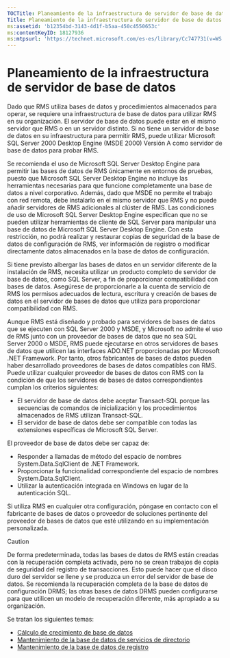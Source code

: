 ```yaml
---
TOCTitle: Planeamiento de la infraestructura de servidor de base de datos
Title: Planeamiento de la infraestructura de servidor de base de datos
ms:assetid: 'b12354bd-3143-4d1f-b5aa-450c4550653c'
ms:contentKeyID: 18127936
ms:mtpsurl: 'https://technet.microsoft.com/es-es/library/Cc747731(v=WS.10)'
---
```


Planeamiento de la infraestructura de servidor de base de datos
===============================================================

Dado que RMS utiliza bases de datos y procedimientos almacenados para operar, se requiere una infraestructura de base de datos para utilizar RMS en su organización. El servidor de base de datos puede estar en el mismo servidor que RMS o en un servidor distinto. Si no tiene un servidor de base de datos en su infraestructura para permitir RMS, puede utilizar Microsoft SQL Server 2000 Desktop Engine (MSDE 2000) Versión A como servidor de base de datos para probar RMS.

Se recomienda el uso de Microsoft SQL Server Desktop Engine para permitir las bases de datos de RMS únicamente en entornos de pruebas, puesto que Microsoft SQL Server Desktop Engine no incluye las herramientas necesarias para que funcione completamente una base de datos a nivel corporativo. Además, dado que MSDE no permite el trabajo con red remota, debe instalarlo en el mismo servidor que RMS y no puede añadir servidores de RMS adicionales al clúster de RMS. Las condiciones de uso de Microsoft SQL Server Desktop Engine especifican que no se pueden utilizar herramientas de cliente de SQL Server para manipular una base de datos de Microsoft SQL Server Desktop Engine. Con esta restricción, no podrá realizar y restaurar copias de seguridad de la base de datos de configuración de RMS, ver información de registro o modificar directamente datos almacenados en la base de datos de configuración.

Si tiene previsto albergar las bases de datos en un servidor diferente de la instalación de RMS, necesita utilizar un producto completo de servidor de base de datos, como SQL Server, a fin de proporcionar compatibilidad con bases de datos. Asegúrese de proporcionarle a la cuenta de servicio de RMS los permisos adecuados de lectura, escritura y creación de bases de datos en el servidor de bases de datos que utiliza para proporcionar compatibilidad con RMS.

Aunque RMS está diseñado y probado para servidores de bases de datos que se ejecuten con SQL Server 2000 y MSDE, y Microsoft no admite el uso de RMS junto con un proveedor de bases de datos que no sea SQL Server 2000 o MSDE, RMS puede ejecutarse en otros servidores de bases de datos que utilicen las interfaces ADO.NET proporcionadas por Microsoft .NET Framework. Por tanto, otros fabricantes de bases de datos pueden haber desarrollado proveedores de bases de datos compatibles con RMS. Puede utilizar cualquier proveedor de bases de datos con RMS con la condición de que los servidores de bases de datos correspondientes cumplan los criterios siguientes:

-   El servidor de base de datos debe aceptar Transact-SQL porque las secuencias de comandos de inicialización y los procedimientos almacenados de RMS utilizan Transact-SQL.
-   El servidor de base de datos debe ser compatible con todas las extensiones específicas de Microsoft SQL Server.

El proveedor de base de datos debe ser capaz de:

-   Responder a llamadas de método del espacio de nombres System.Data.SqlClient de .NET Framework.
-   Proporcionar la funcionalidad correspondiente del espacio de nombres System.Data.SqlClient.
-   Utilizar la autenticación integrada en Windows en lugar de la autenticación SQL.

Si utiliza RMS en cualquier otra configuración, póngase en contacto con el fabricante de bases de datos o proveedor de soluciones pertinente del proveedor de bases de datos que esté utilizando en su implementación personalizada.

> [!CAUTION]
> De forma predeterminada, todas las bases de datos de RMS están creadas con la recuperación completa activada, pero no se crean trabajos de copia de seguridad del registro de transacciones. Esto puede hacer que el disco duro del servidor se llene y se produzca un error del servidor de base de datos. Se recomienda la recuperación completa de la base de datos de configuración DRMS; las otras bases de datos DRMS pueden configurarse para que utilicen un modelo de recuperación diferente, más apropiado a su organización. 

Se tratan los siguientes temas:

-   [Cálculo de crecimiento de base de datos](https://technet.microsoft.com/87652cc2-b886-4797-8d40-356669768089)
-   [Mantenimiento de la base de datos de servicios de directorio](https://technet.microsoft.com/911a62f2-c1d6-4091-99b0-b53211be27a7)
-   [Mantenimiento de la base de datos de registro](https://technet.microsoft.com/de55058b-0d1a-4997-8a45-e14678ddd13f)
